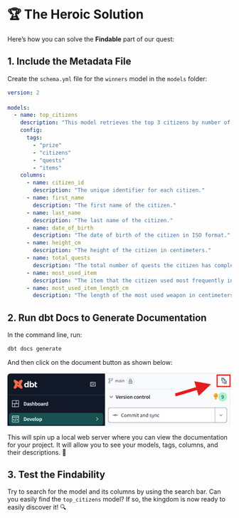 # 🏆 **The Heroic Solution**

Here’s how you can solve the **Findable** part of our quest:

## 1. Include the Metadata File

Create the `schema.yml` file for the `winners` model in the `models` folder:

```yaml
version: 2

models:
  - name: top_citizens
    description: "This model retrieves the top 3 citizens by number of quests completed, along with their height and the most used weapon."
    config:
      tags:
        - "prize"
        - "citizens"
        - "quests"
        - "items"
    columns:
      - name: citizen_id
        description: "The unique identifier for each citizen."
      - name: first_name
        description: "The first name of the citizen."
      - name: last_name
        description: "The last name of the citizen."
      - name: date_of_birth
        description: "The date of birth of the citizen in ISO format."
      - name: height_cm
        description: "The height of the citizen in centimeters."
      - name: total_quests
        description: "The total number of quests the citizen has completed."
      - name: most_used_item
        description: "The item that the citizen used most frequently in their quests."
      - name: most_used_item_length_cm
        description: "The length of the most used weapon in centimeters."
```

## 2. Run dbt Docs to Generate Documentation

In the command line, run:

```bash
dbt docs generate
```

And then click on the document button as shown below:

![Visual Guide](./doc_button.png)

This will spin up a local web server where you can view the documentation for your project. It will allow you to see your models, tags, columns, and their descriptions. 📜

## 3. Test the Findability

Try to search for the model and its columns by using the search bar. Can you easily find the `top_citizens` model? If so, the kingdom is now ready to easily discover it! 🔍
